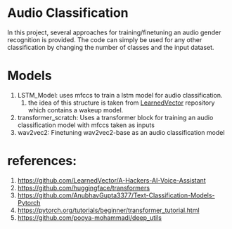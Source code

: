 # Audio Classification

In this project, several approaches for training/finetuning an audio gender recognition is provided. The code can simply
be used for any other classification by changing the number of classes and the input dataset. 

# Models
1. LSTM_Model: uses mfccs to train a lstm model for audio classification. 
   1. the idea of this structure is taken from [LearnedVector](https://github.com/LearnedVector) repository which contains a wakeup model.
2. transformer_scratch: Uses a transformer block for training an audio classification model with mfccs taken as inputs
3. wav2vec2: Finetuning wav2vec2-base as an audio classification model



# references:
1. https://github.com/LearnedVector/A-Hackers-AI-Voice-Assistant
2. https://github.com/huggingface/transformers
3. https://github.com/AnubhavGupta3377/Text-Classification-Models-Pytorch
4. https://pytorch.org/tutorials/beginner/transformer_tutorial.html
5. https://github.com/pooya-mohammadi/deep_utils